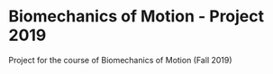 # Biomechanics of Motion - Project 2019


Project for the course of Biomechanics of Motion (Fall 2019)
